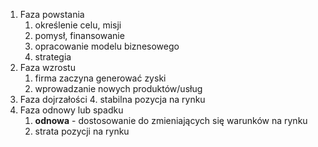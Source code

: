 1. Faza powstania
	1. określenie celu, misji
	2. pomysł, finansowanie
	3. opracowanie modelu biznesowego
	4. strategia
2. Faza wzrostu
	1. firma zaczyna generować zyski
	2. wprowadzanie nowych produktów/usług
3. Faza dojrzałości
	4. stabilna pozycja na rynku
4. Faza odnowy lub spadku
	1. **odnowa** - dostosowanie do zmieniających się warunków na rynku
	2. strata pozycji na rynku